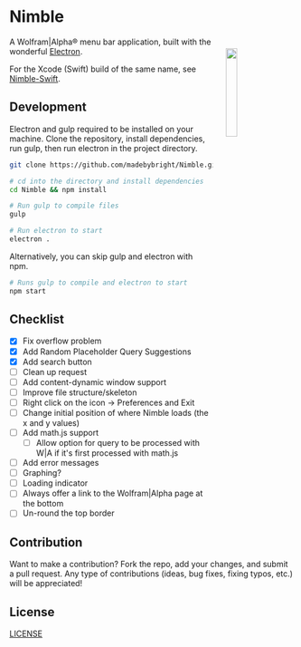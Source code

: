 Nimble
======
<img align="right" width="20%" style="float:right;padding:20px;" src="https://github.com/madebybright/madebybright.github.io/raw/master/img/nimble/256.png">

A Wolfram|Alpha® menu bar application, built with the wonderful [Electron](http://electron.atom.io/).

For the Xcode (Swift) build of the same name, see [Nimble-Swift](https://github.com/madebybright/Nimble-Swift).

## Development
Electron and gulp required to be installed on your machine. Clone the repository, install dependencies, run gulp, then run electron in the project directory.

```bash
git clone https://github.com/madebybright/Nimble.git

# cd into the directory and install dependencies
cd Nimble && npm install

# Run gulp to compile files
gulp

# Run electron to start
electron .
```

Alternatively, you can skip gulp and electron with npm.

```bash
# Runs gulp to compile and electron to start
npm start
```

## Checklist
- [x] Fix overflow problem
- [x] Add Random Placeholder Query Suggestions
- [x] Add search button
- [ ] Clean up request
- [ ] Add content-dynamic window support
- [ ] Improve file structure/skeleton
- [ ] Right click on the icon -> Preferences and Exit
- [ ] Change initial position of where Nimble loads (the x and y values)
- [ ] Add math.js support
  - [ ] Allow option for query to be processed with W|A if it's first processed with math.js
- [ ] Add error messages
- [ ] Graphing?
- [ ] Loading indicator
- [ ] Always offer a link to the Wolfram|Alpha page at the bottom
- [ ] Un-round the top border

## Contribution
Want to make a contribution? Fork the repo, add your changes, and submit a pull request. Any type of contributions (ideas, bug fixes, fixing typos, etc.) will be appreciated!

## License
[LICENSE](https://github.com/madebybright/Nimble/blob/master/LICENSE)
